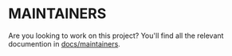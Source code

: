 # MAINTAINERS

Are you looking to work on this project? You'll find all the relevant documention in [docs/maintainers](./docs/maintainers).